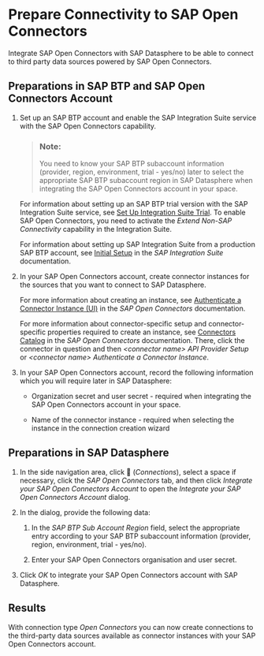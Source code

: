 <!-- loiofb1aa1107f40429888a633bf940f4ad4 -->

<link rel="stylesheet" type="text/css" href="../css/sap-icons.css"/>

# Prepare Connectivity to SAP Open Connectors

Integrate SAP Open Connectors with SAP Datasphere to be able to connect to third party data sources powered by SAP Open Connectors. 



<a name="loiofb1aa1107f40429888a633bf940f4ad4__section_pqp_5gn_rpb"/>

## Preparations in SAP BTP and SAP Open Connectors Account

1.  Set up an SAP BTP account and enable the SAP Integration Suite service with the SAP Open Connectors capability.

    > ### Note:  
    > You need to know your SAP BTP subaccount information \(provider, region, environment, trial - yes/no\) later to select the appropriate SAP BTP subaccount region in SAP Datasphere when integrating the SAP Open Connectors account in your space.

    For information about setting up an SAP BTP trial version with the SAP Integration Suite service, see [Set Up Integration Suite Trial](https://developers.sap.com/tutorials/cp-starter-isuite-onboard-subscribe.html). To enable SAP Open Connectors, you need to activate the *Extend Non-SAP Connectivity* capability in the Integration Suite.

    For information about setting up SAP Integration Suite from a production SAP BTP account, see [Initial Setup](https://help.sap.com/viewer/51ab953548be4459bfe8539ecaeee98d/sap.cp.integration.suite/en-US/3dcf507f92f54597bc203600bf8f94c5.html) in the *SAP Integration Suite* documentation.

2.  In your SAP Open Connectors account, create connector instances for the sources that you want to connect to SAP Datasphere.

    For more information about creating an instance, see [Authenticate a Connector Instance \(UI\)](https://help.openconnectors.ext.hana.ondemand.com/home/authenticate-an-element-instance-ui) in the *SAP Open Connectors* documentation.

    For more information about connector-specific setup and connector-specific properties required to create an instance, see [Connectors Catalog](https://help.openconnectors.ext.hana.ondemand.com/home/catalog) in the *SAP Open Connectors* documentation. There, click the connector in question and then *<connector name\> API Provider Setup* or *<connector name\> Authenticate a Connector Instance*.

3.  In your SAP Open Connectors account, record the following information which you will require later in SAP Datasphere:

    -   Organization secret and user secret - required when integrating the SAP Open Connectors account in your space.

    -   Name of the connector instance - required when selecting the instance in the connection creation wizard





<a name="loiofb1aa1107f40429888a633bf940f4ad4__section_vgv_wyq_spb"/>

## Preparations in SAP Datasphere



1.  In the side navigation area, click <span class="FPA-icons-V3"></span> \(*Connections*\), select a space if necessary, click the *SAP Open Connectors* tab, and then click *Integrate your SAP Open Connectors Account* to open the *Integrate your SAP Open Connectors Account* dialog.

2.  In the dialog, provide the following data:

    1.  In the *SAP BTP Sub Account Region* field, select the appropriate entry according to your SAP BTP subaccount information \(provider, region, environment, trial - yes/no\).

    2.  Enter your SAP Open Connectors organisation and user secret.


3.  Click *OK* to integrate your SAP Open Connectors account with SAP Datasphere.




## Results

With connection type *Open Connectors* you can now create connections to the third-party data sources available as connector instances with your SAP Open Connectors account.

